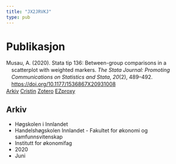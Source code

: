 ```yaml
---
title: "JX2JRVKJ"
type: pub
---
```

<h1>Publikasjon</h1>
<article id="csl-bib-container-JX2JRVKJ" class="csl-bib-container">
  <div class="csl-bib-body" style="line-height: 1.35; padding-left: 1em; text-indent:-1em;">
  <div class="csl-entry">Musau, A. (2020). Stata tip 136: Between-group comparisons in a scatterplot with weighted markers. <i>The Stata Journal: Promoting Communications on Statistics and Stata</i>, <i>20</i>(2), 489&#x2013;492. <a href="https://doi.org/10.1177/1536867X20931008">https://doi.org/10.1177/1536867X20931008</a></div>
</div>
  <div class="csl-bib-buttons">
    <a href="#taxonomy-article-JX2JRVKJ" class="csl-bib-button">Arkiv</a>
    <a href alt="Cristin URL" class="csl-bib-button">Cristin</a>
    <a href alt="Zotero URL" class="csl-bib-button">Zotero</a>
    <a href="http://ezproxy.inn.no/login?url=https://doi.org/10.1177/1536867X20931008" class="csl-bib-button">EZproxy</a>
  </div>
  <div id="csl-bib-meta-container-JX2JRVKJ"></div>
</article>
<div id="csl-bib-meta-JX2JRVKJ" class="csl-bib-meta">
  <article id="taxonomy-article-JX2JRVKJ" class="taxonomy-article">
    <h1>Arkiv</h1>
    <ul>
      <li>Høgskolen i Innlandet</li>
      <li>Handelshøgskolen Innlandet - Fakultet for økonomi og samfunnsvitenskap</li>
      <li>Institutt for økonomifag</li>
      <li>2020</li>
      <li>Juni</li>
    </ul>
  </article>
</div>
